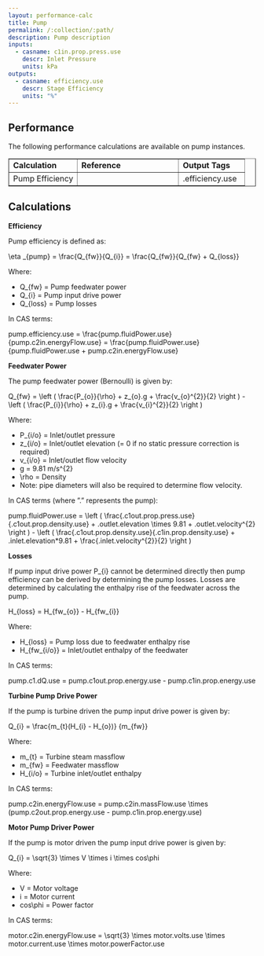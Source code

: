 ```yaml
---
layout: performance-calc
title: Pump
permalink: /:collection/:path/
description: Pump description
inputs:
  - casname: c1in.prop.press.use
    descr: Inlet Pressure
    units: kPa
outputs:
  - casname: efficiency.use
    descr: Stage Efficiency
    units: "%"
---
```


<div class="section" id="performance">
<h2>Performance<a class="headerlink" href="#performance" title="Permalink to this headline"></a></h2>
<p>The following performance calculations are available on pump instances.</p>
<table border="1" class="docutils">
<colgroup>
<col width="29%">
<col width="43%">
<col width="29%">
</colgroup>
<tbody valign="top">
<tr class="row-odd"><td><strong>Calculation</strong></td>
<td><strong>Reference</strong></td>
<td><strong>Output Tags</strong></td>
</tr>
<tr class="row-even"><td>Pump Efficiency</td>
<td>&nbsp;</td>
<td>.efficiency.use</td>
</tr>
</tbody>
</table>
</div>


<div class="section" id="calculations">
<h2>Calculations<a class="headerlink" href="#calculations" title="Permalink to this headline"></a></h2>
<p><strong>Efficiency</strong></p>
<p>Pump efficiency is defined as:</p>
<div class="math">
<p><span class="math">\eta _{pump} = \frac{Q_{fw}}{Q_{i}} = \frac{Q_{fw}}{Q_{fw} + Q_{loss}}</span></p>
</div><p>Where:</p>
<ul class="simple">
<li><span class="math">Q_{fw}</span> = Pump feedwater power</li>
<li><span class="math">Q_{i}</span> = Pump input drive power</li>
<li><span class="math">Q_{loss}</span> = Pump losses</li>
</ul>
<p>In CAS terms:</p>
<div class="math">
<p><span class="math">pump.efficiency.use = \frac{pump.fluidPower.use}{pump.c2in.energyFlow.use} = \frac{pump.fluidPower.use}{pump.fluidPower.use + pump.c2in.energyFlow.use}</span></p>
</div><p><strong>Feedwater Power</strong></p>
<p>The pump feedwater power (Bernoulli) is given by:</p>
<div class="math">
<p><span class="math">Q_{fw} = \left ( \frac{P_{o}}{\rho} + z_{o}.g + \frac{v_{o}^{2}}{2} \right ) - \left ( \frac{P_{i}}{\rho} + z_{i}.g + \frac{v_{i}^{2}}{2} \right )</span></p>
</div><p>Where:</p>
<ul class="simple">
<li><span class="math">P_{i/o}</span> = Inlet/outlet pressure</li>
<li><span class="math">z_{i/o}</span> = Inlet/outlet elevation (= 0 if no static pressure correction is required)</li>
<li><span class="math">v_{i/o}</span> = Inlet/outlet flow velocity</li>
<li><span class="math">g</span> =  <span class="math">9.81 m/s^{2}</span></li>
<li><span class="math">\rho</span> = Density</li>
<li>Note: pipe diameters will also be required to determine flow velocity.</li>
</ul>
<p>In CAS terms (where ”.” represents the pump):</p>
<div class="math">
<p><span class="math">pump.fluidPower.use = \left ( \frac{.c1out.prop.press.use}{.c1out.prop.density.use} + .outlet.elevation \times 9.81 + .outlet.velocity^{2} \right ) - \left ( \frac{.c1out.prop.density.use}{.c1in.prop.density.use} + .inlet.elevation*9.81 + \frac{.inlet.velocity^{2}}{2} \right )</span></p>
</div><p><strong>Losses</strong></p>
<p>If pump input drive power <span class="math">P_{i}</span> cannot be determined directly then
pump efficiency can be derived by determining the pump losses. Losses are
determined by calculating the enthalpy rise of the feedwater across the
pump.</p>
<div class="math">
<p><span class="math">H_{loss} = H_{fw_{o}} - H_{fw_{i}}</span></p>
</div><p>Where:</p>
<ul class="simple">
<li><span class="math">H_{loss}</span> = Pump loss due to feedwater enthalpy rise</li>
<li><span class="math">H_{fw_{i/o}}</span> = Inlet/outlet enthalpy of the feedwater</li>
</ul>
<p>In CAS terms:</p>
<div class="math">
<p><span class="math">pump.c1.dQ.use = pump.c1out.prop.energy.use - pump.c1in.prop.energy.use</span></p>
</div><p><strong>Turbine Pump Drive Power</strong></p>
<p>If the pump is turbine driven the pump input drive power is given by:</p>
<div class="math">
<p><span class="math">Q_{i} = \frac{m_{t}(H_{i} - H_{o})} {m_{fw}}</span></p>
</div><p>Where:</p>
<ul class="simple">
<li><span class="math">m_{t}</span> = Turbine steam massflow</li>
<li><span class="math">m_{fw}</span> = Feedwater massflow</li>
<li><span class="math">H_{i/o}</span> = Turbine inlet/outlet enthalpy</li>
</ul>
<p>In CAS terms:</p>
<div class="math">
<p><span class="math">pump.c2in.energyFlow.use = pump.c2in.massFlow.use \times (pump.c2out.prop.energy.use - pump.c1in.prop.energy.use)</span></p>
</div><p><strong>Motor Pump Driver Power</strong></p>
<p>If the pump is motor driven the pump input drive power is given by:</p>
<div class="math">
<p><span class="math">Q_{i} = \sqrt{3} \times V \times i \times cos\phi</span></p>
</div><p>Where:</p>
<ul class="simple">
<li><span class="math">V</span> = Motor voltage</li>
<li><span class="math">i</span> = Motor current</li>
<li><span class="math">cos\phi</span> = Power factor</li>
</ul>
<p>In CAS terms:</p>
<div class="math">
<p><span class="math">motor.c2in.energyFlow.use =  \sqrt{3} \times motor.volts.use \times motor.current.use \times motor.powerFactor.use</span></p>
</div></div>
